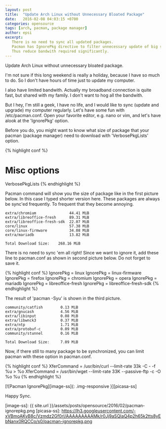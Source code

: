 ```yaml
---
layout: post
title:  "Update Arch Linux without Unnecessary Bloated Package"
date:   2016-02-08 04:03:15 +0700
categories: opensource
tags: [arch, pacman, package manager]
author: epsi
excerpt:
   There is no need to sync all updated packages. 
   Pacman has IgnorePkg directive to filter unnecessary update of big size package.
   Thus reduce bandwith required significantly.
---
```


Update Arch Linux without unnecessary bloated package.

I'm not sure if this long weekend is really a holiday, because I have so much to do. So I don't have hours of time just to update my computer. 

I also have limited bandwith. Actually my broadband connection is quite fast, but shared with my family. I don't want to hog all the bandwith.
 
But I hey, I'm still a geek, I have no life, and I would like to sync (update and upgrade) my computer regularly. Let's have some fun with /etc/pacman.conf. Open your favorite editor, e.g. nano or vim, and let's have alook at the 'IgnorePkg' option.

Before you do, you might want to know what size of package that your pacman (package manager) need to download with 'VerbosePkgLists' option.

{% highlight conf %}
# Misc options
VerbosePkgLists
{% endhighlight %}

Pacman command will show you the size of package like in the first picture below. In this case I typed shorter version here. These packages are always be sync'ed frequently. To frequent that they become annoying.

	extra/chromium               44.41 MiB     
	extra/libreoffice-fresh      89.31 MiB
	extra/libreoffice-fresh-sdk  22.07 MiB
	core/linux                   57.38 MiB
	core/linux-firmware          34.08 MiB
	extra/mariadb                13.82 MiB

	Total Download Size:    268.16 MiB

There is no need to sync 'em all right! Since we want to ignore it, add these line to pacman.conf as shown in second picture below. Do not forget to save it.

{% highlight conf %}
IgnorePkg   = linux
IgnorePkg   = linux-firmware
IgnorePkg   = firefox
IgnorePkg   = chromium
IgnorePkg   = opera
IgnorePkg   = mariadb
IgnorePkg   = libreoffice-fresh
IgnorePkg   = libreoffice-fresh-sdk
{% endhighlight %}

The result of 'pacman -Syu' is shown in the third picture.

	community/catfish        0.13 MiB
	extra/gnucash            4.56 MiB
	extra/libinput           0.08 MiB
	extra/libwnck3           0.37 MiB
	extra/ntp                1.71 MiB
	extra/protobuf-c         0.09 MiB
	community/stunnel        0.16 MiB

	Total Download Size:     7.09 MiB

Now, if there still to many package to be synchronized, you can limit pacman with these option in pacman.conf.

{% highlight conf %}
XferCommand = /usr/bin/curl --limit-rate 33k -C - -f %u > %o
XferCommand = /usr/bin/wget --limit-rate 33K --passive-ftp -c -O %o %u
{% endhighlight %}

[![Pacman IgnorePkg][image-ss]{: .img-responsive }][picasa-ss]

Happy Sync.


[image-ss]: {{ site.url }}/assets/posts/opensource/2016/02/pacman-ignorepkg.png
[picasa-ss]: https://lh3.googleusercontent.com/-xVBmoAKvB8c/Vzmdz2Gf0rI/AAAAAAAAAMk/r0Jj9aSQIaQ4p2h65k2tts8yEbNanx0RQCCo/s0/pacman-ignorepkg.png
